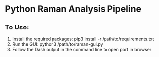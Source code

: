 # Python Raman Analysis Pipeline
## To Use:
1. Install the required packages: pip3 install -r /path/to/requirements.txt
2. Run the GUI: python3 /path/to/raman-gui.py
3. Follow the Dash output in the command line to open port in browser
